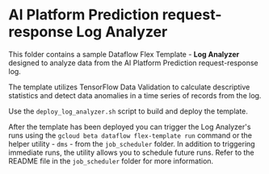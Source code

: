 # AI Platform Prediction request-response Log Analyzer

This folder contains a sample Dataflow Flex Template - **Log Analyzer** designed to analyze data from the AI Platform Prediction request-response log.

The template utilizes TensorFlow Data Validation to calculate descriptive statistics and detect data anomalies in a time series of records from the log. 

Use the `deploy_log_analyzer.sh` script to build and deploy the template.

After the template has been deployed you can trigger the Log Analyzer's runs using the `gcloud beta dataflow flex-template run` command or the helper utility - `dms` - from the `job_scheduler` folder. In addition to triggering immediate runs, the utility allows you to schedule future runs. Refer to the README file in the `job_scheduler` folder for more information.
